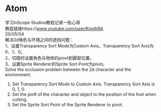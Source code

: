 # Atom
学习inScope Studios教程记录一些心得  
教程链接https://www.youtube.com/user/KnnthRA  
20/05/04  
解决2d角色与环境之间的遮挡问题：  
1、设置Transparency Sort Mode为Custom Axis。Transparency Sort Axis为0、1、0。  
2、切图时设置角色与物体的piovt到脚部位置。  
3、设置Sprite Renderer的Sprite Sort Point为pivot。  
Solve the occlusion problem between the 2d character and the environment.   
1. Set Transparency Sort Mode to Custom Axis. Transparency Sort Axis is 0, 1, 0.   
2. Set the pioft of the character and object to the position of the foot when cutting.   
3. Set the Sprite Sort Point of the Sprite Renderer to pivot.  
